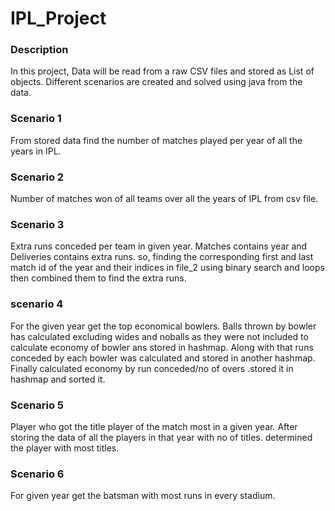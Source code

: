# IPL_Project

### Description
In this project, Data will be read from a raw CSV files and stored as List of objects. Different scenarios are created and solved using java from the data.

### Scenario 1
From stored data find the number of matches played per year of all the years in IPL.

### Scenario 2
Number of matches won of all teams over all the years of IPL from csv file.

### Scenario 3
Extra runs conceded per team in given year. Matches contains year and Deliveries contains extra runs. so, finding the corresponding first and last match id of the year and their indices in file_2 using binary search and loops then combined them to find the extra runs.

### scenario 4
For the given year get the top economical bowlers. Balls thrown by bowler has calculated excluding wides and noballs as they were not included to calculate economy of bowler ans stored in hashmap. Along with that runs conceded by each bowler was calculated and stored in another hashmap. Finally calculated economy by run conceded/no of overs .stored it in hashmap and sorted it.

### Scenario 5
Player who got the title player of the match most in a given year. After storing the data of all the players in that year with no of titles. determined the player with most titles.

### Scenario 6
For given year get the batsman with most runs in every stadium.


